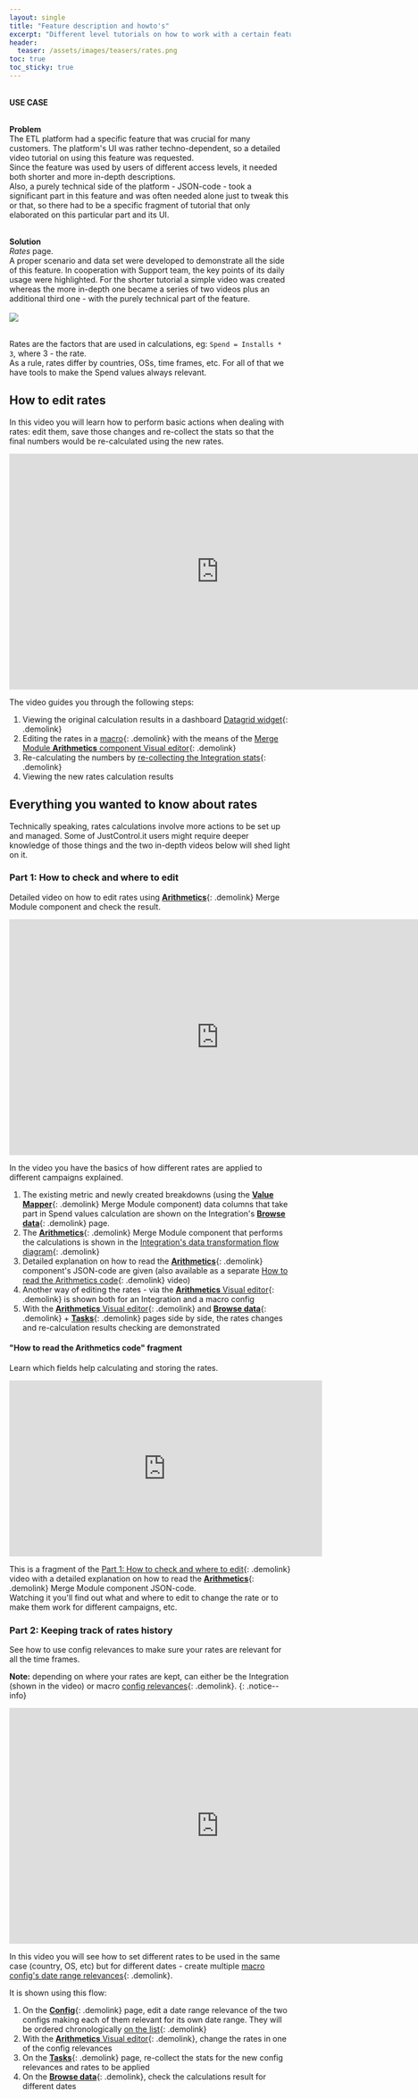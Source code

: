 ```yaml
---
layout: single
title: "Feature description and howto's"
excerpt: "Different level tutorials on how to work with a certain feature"
header:
  teaser: /assets/images/teasers/rates.png
toc: true
toc_sticky: true
---
```


<div class="usecase">

  <br>
  <strong>USE CASE</strong> <br><br>

  <strong>Problem</strong><br>
  The ETL platform had a specific feature that was crucial for many customers. The platform's UI was rather techno-dependent, so a detailed video tutorial on using this feature was requested.<br>
  Since the feature was used by users of different access levels, it needed both shorter and more in-depth descriptions.<br>
  Also, a purely technical side of the platform - JSON-code - took a significant part in this feature and was often needed alone just to tweak this or that, so there had to be a specific fragment of tutorial that only elaborated on this particular part and its UI.<br><br>

  <strong>Solution</strong><br>
  <em>Rates</em> page.<br>
  A proper scenario and data set were developed to demonstrate all the side of this feature. In cooperation with Support team, the key points of its daily usage were highlighted. For the shorter tutorial a simple video was created whereas the more in-depth one became a series of two videos plus an additional third one - with the purely technical part of the feature.<br>     
  <a href="/assets/images/teasers/rates.png"><img src="/assets/images/teasers/rates.png"></a><br>
  &nbsp;

</div>

Rates are the factors that are used in calculations, eg: `Spend = Installs * 3`, where 3 - the rate.<br>
As a rule, rates differ by countries, OSs, time frames, etc. For all of that we have tools to make the Spend values always relevant.

## How to edit rates

In this video you will learn how to perform basic actions when dealing with rates: edit them, save those changes and re-collect the stats so that the final numbers would be re-calculated using the new rates.<br>

<iframe width="750" height="422" src="https://www.youtube.com/embed/cn1zgNekrwI" title="YouTube video player" frameborder="0" allow="accelerometer; autoplay; clipboard-write; encrypted-media; gyroscope; picture-in-picture" allowfullscreen></iframe>

<br>

The video guides you through the following steps:

1. Viewing the original calculation results in a dashboard [Datagrid widget](../visualization/datagrid.html){: .demolink} 
2. Editing the rates in a [macro](../mm/macros/macros.html){: .demolink} with the means of the [Merge Module **Arithmetics** component Visual editor](../ui/arithmetics_visual_editor.html){: .demolink}
3. Re-calculating the numbers by [re-collecting the Integration stats](../collection/collect_data.html){: .demolink}
4. Viewing the new rates calculation results

## Everything you wanted to know about rates

Technically speaking, rates calculations involve more actions to be set up and managed. Some of JustControl.it users might require deeper knowledge of those things and the two in-depth videos below will shed light on it.

### Part 1: How to check and where to edit

Detailed video on how to edit rates using [**Arithmetics**](../mm/comp_arithmetics.html){: .demolink} Merge Module component and check the result.

<iframe width="750" height="422" src="https://www.youtube.com/embed/tqxVQ4bGQ4E" title="YouTube video player" frameborder="0" allow="accelerometer; autoplay; clipboard-write; encrypted-media; gyroscope; picture-in-picture" allowfullscreen></iframe>

<br>

In the video you have the basics of how different rates are applied to different campaigns explained.<br>

1. The existing metric and newly created breakdowns (using the [**Value Mapper**](../mm/comp_valuemapper.html){: .demolink} Merge Module component) data columns that take part in Spend values calculation are shown on the Integration's [**Browse data**](../ui/integrations/browsedata.html){: .demolink} page.
2. The [**Arithmetics**](../mm/comp_arithmetics.html){: .demolink} Merge Module component that performs the calculations is shown in the [Integration's data transformation flow diagram](../mm/overview_mm.html#interface){: .demolink} 
3. Detailed explanation on how to read the [**Arithmetics**](../mm/comp_arithmetics.html){: .demolink} component's JSON-code are given (also available as a separate [How to read the Arithmetics code](#how-to-read-the-arithmetics-code-fragment){: .demolink} video)
4. Another way of editing the rates - via the [**Arithmetics** Visual editor](../ui/arithmetics_visual_editor.html){: .demolink} is shown both for an Integration and a macro config
5.  With the [**Arithmetics** Visual editor](../ui/arithmetics_visual_editor.html){: .demolink} and [**Browse data**](../ui/integrations/browsedata.html){: .demolink} + [**Tasks**](../ui/integrations/schedule_n_tasks.html#tasks){: .demolink} pages side by side, the rates changes and re-calculation results checking are demonstrated


#### "How to read the Arithmetics code" fragment

Learn which fields help calculating and storing the rates.

<iframe width="560" height="315" src="https://www.youtube.com/embed/tqxVQ4bGQ4E?start=87" title="YouTube video player" frameborder="0" allow="accelerometer; autoplay; clipboard-write; encrypted-media; gyroscope; picture-in-picture" allowfullscreen></iframe>

<br>

This is a fragment of the [Part 1: How to check and where to edit](#part-1-how-to-check-and-where-to-edit){: .demolink} video with a detailed explanation on how to read the [**Arithmetics**](../mm/comp_arithmetics.html){: .demolink} Merge Module component JSON-code.<br>
Watching it you'll find out what and where to edit to change the rate or to make them work for different campaigns, etc.

### Part 2: Keeping track of rates history

See how to use config relevances to make sure your rates are relevant for all the time frames.

**Note:** depending on where your rates are kept, can either be the Integration (shown in the video) or macro [config relevances](../ui/relevances.html){: .demolink}.
{: .notice--info}

<iframe width="750" height="422" src="https://www.youtube.com/embed/t0IV1roJ_WI" title="YouTube video player" frameborder="0" allow="accelerometer; autoplay; clipboard-write; encrypted-media; gyroscope; picture-in-picture" allowfullscreen></iframe>

<br>

In this video you will see how to set different rates to be used in the same case (country, OS, etc) but for different dates - create multiple [macro config's date range relevances](../ui/relevances.html){: .demolink}.

It is shown using this flow:
1. On the [**Config**](../ui/integrations/config.html){: .demolink} page, edit a date range relevance of the two configs making each of them relevant for its own date range. They will be ordered chronologically [on the list](../ui/relevances.html#list-order){: .demolink}
2. With the [**Arithmetics** Visual editor](../ui/arithmetics_visual_editor.html){: .demolink}, change the rates in one of the config relevances
3. On the [**Tasks**](../ui/integrations/schedule_n_tasks.html#tasks){: .demolink} page, re-collect the stats for the new config relevances and rates to be applied
4. On the [**Browse data**](../ui/integrations/browsedata.html){: .demolink}, check the calculations result for different dates
